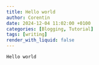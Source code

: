 ```yaml
---
title: Hello world
author: Corentin
date: 2024-12-04 11:02:00 +0100
categories: [Blogging, Tutorial]
tags: [writing]
render_with_liquid: false
---
```


```plaintext
Hello world
```